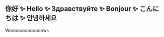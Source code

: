## 你好 ✨ Hello ✨ Здравствуйте ✨ Bonjour ✨ こんにちは ✨ 안녕하세요

<!--
**pzyyll/pzyyll** is a ✨ _special_ ✨ repository because its `README.md` (this file) appears on your GitHub profile.

Here are some ideas to get you started:

- 🔭 I’m currently working on ...
- 🌱 I’m currently learning ...
- 👯 I’m looking to collaborate on ...
- 🤔 I’m looking for help with ...
- 💬 Ask me about ...
- 📫 How to reach me: ...
- 😄 Pronouns: ...
- ⚡ Fun fact: ...
-->

Wooooooooooooow~
